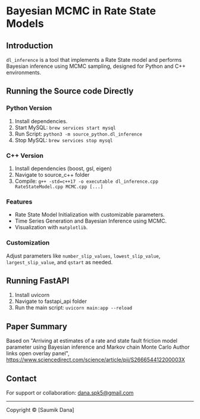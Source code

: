 # Bayesian MCMC in Rate State Models

## Introduction
`dl_inference` is a tool that implements a Rate State model and performs Bayesian inference using MCMC sampling, designed for Python and C++ environments.

## Running the Source code Directly
### Python Version
1. Install dependencies.
2. Start MySQL: `brew services start mysql`
3. Run Script: `python3 -m source_python.dl_inference`
4. Stop MySQL: `brew services stop mysql`

### C++ Version
1. Install dependencies (boost, gsl, eigen)
2. Navigate to source_c++ folder
3. Compile: `g++ -std=c++17 -o executable dl_inference.cpp RateStateModel.cpp MCMC.cpp [...]`

### Features
- Rate State Model Initialization with customizable parameters.
- Time Series Generation and Bayesian Inference using MCMC.
- Visualization with `matplotlib`.

### Customization
Adjust parameters like `number_slip_values`, `lowest_slip_value`, `largest_slip_value`, and `qstart` as needed.

## Running FastAPI
1. Install uvicorn
2. Navigate to fastapi_api folder
3. Run the main script: `uvicorn main:app --reload`

## Paper Summary
Based on "Arriving at estimates of a rate and state fault friction model parameter using Bayesian inference and Markov chain Monte Carlo
Author links open overlay panel", 
https://www.sciencedirect.com/science/article/pii/S266654412200003X

## Contact
For support or collaboration: dana.spk5@gmail.com

---
Copyright © [Saumik Dana]
